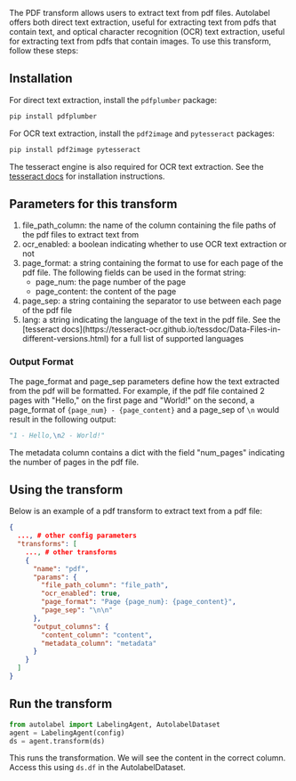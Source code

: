 The PDF transform allows users to extract text from pdf files. Autolabel offers both direct text extraction, useful for extracting text from pdfs that contain text, and optical character recognition (OCR) text extraction, useful for extracting text from pdfs that contain images. To use this transform, follow these steps:

## Installation

For direct text extraction, install the <code>pdfplumber</code> package:

```bash
pip install pdfplumber
```

For OCR text extraction, install the <code>pdf2image</code> and <code>pytesseract</code> packages:

```bash
pip install pdf2image pytesseract
```

The tesseract engine is also required for OCR text extraction. See the [tesseract docs](https://tesseract-ocr.github.io/tessdoc/Installation.html) for installation instructions.

## Parameters for this transform

<ol>
<li>file_path_column: the name of the column containing the file paths of the pdf files to extract text from</li>
<li>ocr_enabled: a boolean indicating whether to use OCR text extraction or not</li>
<li>page_format: a string containing the format to use for each page of the pdf file. The following fields can be used in the format string:
<ul>
<li>page_num: the page number of the page</li>
<li>page_content: the content of the page</li>
</ul></li>
<li>page_sep: a string containing the separator to use between each page of the pdf file</li>
<li>lang: a string indicating the language of the text in the pdf file. See the [tesseract docs](https://tesseract-ocr.github.io/tessdoc/Data-Files-in-different-versions.html) for a full list of supported languages</li>
</ol>

### Output Format

The page_format and page_sep parameters define how the text extracted from the pdf will be formatted. For example, if the pdf file contained 2 pages with "Hello," on the first page and "World!" on the second, a page_format of <code>{page_num} - {page_content}</code> and a page_sep of <code>\n</code> would result in the following output:

```python
"1 - Hello,\n2 - World!"
```

The metadata column contains a dict with the field "num_pages" indicating the number of pages in the pdf file.

## Using the transform

Below is an example of a pdf transform to extract text from a pdf file:

```json
{
  ..., # other config parameters
  "transforms": [
    ..., # other transforms
    {
      "name": "pdf",
      "params": {
        "file_path_column": "file_path",
        "ocr_enabled": true,
        "page_format": "Page {page_num}: {page_content}",
        "page_sep": "\n\n"
      },
      "output_columns": {
        "content_column": "content",
        "metadata_column": "metadata"
      }
    }
  ]
}
```

## Run the transform

```python
from autolabel import LabelingAgent, AutolabelDataset
agent = LabelingAgent(config)
ds = agent.transform(ds)
```

This runs the transformation. We will see the content in the correct column. Access this using `ds.df` in the AutolabelDataset.
